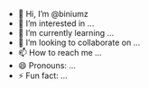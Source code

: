 - 👋 Hi, I’m @biniumz
- 👀 I’m interested in ...
- 🌱 I’m currently learning ...
- 💞️ I’m looking to collaborate on ...
- 📫 How to reach me ...
- 😄 Pronouns: ...
- ⚡ Fun fact: ...

<!---
biniumz/biniumz is a ✨ special ✨ repository because its `README.md` (this file) appears on your GitHub profile.
You can click the Preview link to take a look at your changes.
--->
